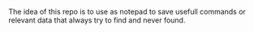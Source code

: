 The idea of this repo is to use as notepad to save usefull commands or relevant data that always try to find and never found.
